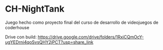 # CH-NightTank

Juego hecho como proyecto final del curso de desarrollo de videojuegos de coderhouse

Drive con build: https://drive.google.com/drive/folders/1RxiCQmOcY-ugYEDrni4qoSvsQHY2jPCT?usp=share_link
